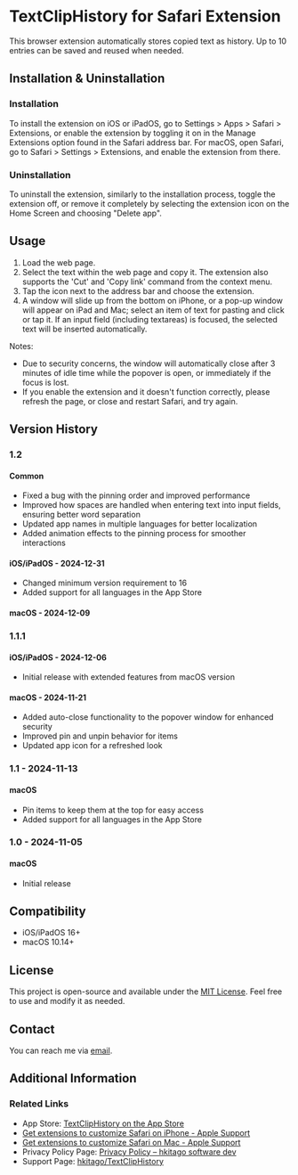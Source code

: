 # TextClipHistory for Safari Extension

This browser extension automatically stores copied text as history. Up to 10 entries can be saved and reused when needed.

## Installation & Uninstallation

### Installation

To install the extension on iOS or iPadOS, go to Settings > Apps > Safari > Extensions, or enable the extension by toggling it on in the Manage Extensions option found in the Safari address bar.
For macOS, open Safari, go to Safari > Settings > Extensions, and enable the extension from there.

### Uninstallation

To uninstall the extension, similarly to the installation process, toggle the extension off, or remove it completely by selecting the extension icon on the Home Screen and choosing "Delete app".

## Usage

1. Load the web page.
2. Select the text within the web page and copy it. The extension also supports the 'Cut' and 'Copy link' command from the context menu.
3. Tap the icon next to the address bar and choose the extension.
4. A window will slide up from the bottom on iPhone, or a pop-up window will appear on iPad and Mac; select an item of text for pasting and click or tap it. If an input field (including textareas) is focused, the selected text will be inserted automatically.

Notes:

- Due to security concerns, the window will automatically close after 3 minutes of idle time while the popover is open, or immediately if the focus is lost.
- If you enable the extension and it doesn't function correctly, please refresh the page, or close and restart Safari, and try again.

## Version History

### 1.2

#### **Common**

- Fixed a bug with the pinning order and improved performance
- Improved how spaces are handled when entering text into input fields, ensuring better word separation
- Updated app names in multiple languages for better localization
- Added animation effects to the pinning process for smoother interactions

#### **iOS/iPadOS** - 2024-12-31

- Changed minimum version requirement to 16
- Added support for all languages in the App Store

#### **macOS** - 2024-12-09

### 1.1.1

#### **iOS/iPadOS** - 2024-12-06

- Initial release with extended features from macOS version

#### **macOS** - 2024-11-21

- Added auto-close functionality to the popover window for enhanced security
- Improved pin and unpin behavior for items
- Updated app icon for a refreshed look

### 1.1 - 2024-11-13

#### **macOS**

- Pin items to keep them at the top for easy access
- Added support for all languages in the App Store

### 1.0 - 2024-11-05

#### **macOS**

- Initial release

## Compatibility

- iOS/iPadOS 16+
- macOS 10.14+

## License

This project is open-source and available under the [MIT License](LICENSE). Feel free to use and modify it as needed.

## Contact

You can reach me via [email](mailto:hkitago@icloud.com?subject=Support%20for%20TextClipHistory).

## Additional Information

### Related Links

- App Store: [TextClipHistory on the App Store](https://apps.apple.com/app/textcliphistory-for-safari/id6737747660)
- [Get extensions to customize Safari on iPhone - Apple Support](https://support.apple.com/guide/iphone/iphab0432bf6/18.0/ios/18.0)
- [Get extensions to customize Safari on Mac - Apple Support](https://support.apple.com/guide/safari/get-extensions-sfri32508/mac)
- Privacy Policy Page: [Privacy Policy – hkitago software dev](https://hkitago.com/wpautoterms/privacy-policy/)
- Support Page: [hkitago/TextClipHistory](https://github.com/hkitago/TextClipHistory/)
